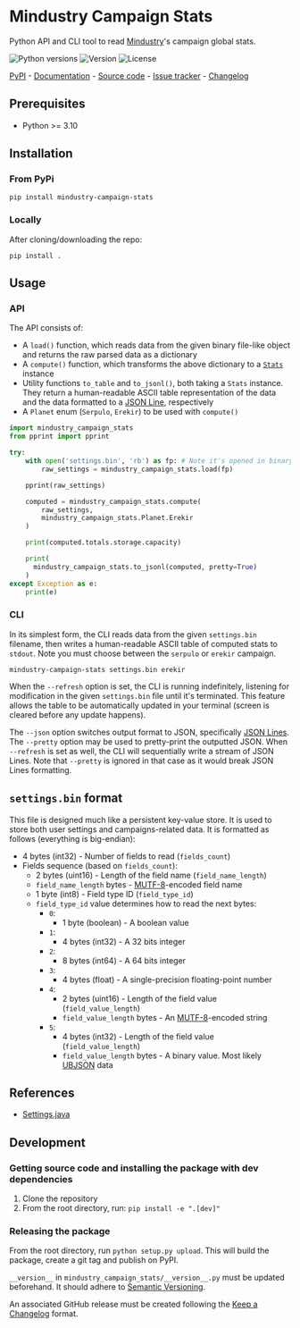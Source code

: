 # Mindustry Campaign Stats

Python API and CLI tool to read [Mindustry](https://mindustrygame.github.io/)'s campaign global stats.

![Python versions](https://img.shields.io/pypi/pyversions/mindustry-campaign-stats.svg) ![Version](https://img.shields.io/pypi/v/mindustry-campaign-stats.svg) ![License](https://img.shields.io/pypi/l/mindustry-campaign-stats.svg)

[PyPI](https://pypi.org/project/mindustry-campaign-stats/) - [Documentation](https://github.com/EpocDotFr/mindustry-campaign-stats?tab=readme-ov-file#usage) - [Source code](https://github.com/EpocDotFr/mindustry-campaign-stats) - [Issue tracker](https://github.com/EpocDotFr/mindustry-campaign-stats/issues) - [Changelog](https://github.com/EpocDotFr/mindustry-campaign-stats/releases)

## Prerequisites

  - Python >= 3.10

## Installation

### From PyPi

```shell
pip install mindustry-campaign-stats
```

### Locally

After cloning/downloading the repo:

```shell
pip install .
```

## Usage

### API

The API consists of:

  - A `load()` function, which reads data from the given binary file-like object and returns the raw parsed data as
    a dictionary
  - A `compute()` function, which transforms the above dictionary to a
    [`Stats`](https://github.com/EpocDotFr/mindustry-campaign-stats/blob/master/mindustry_campaign_stats/stats.py) instance
  - Utility functions `to_table` and `to_jsonl()`, both taking a `Stats` instance. They return a human-readable ASCII
    table representation of the data and the data formatted to a [JSON Line](https://jsonlines.org/), respectively
  - A `Planet` enum (`Serpulo`, `Erekir`) to be used with `compute()`

```python
import mindustry_campaign_stats
from pprint import pprint

try:
    with open('settings.bin', 'rb') as fp: # Note it's opened in binary mode
        raw_settings = mindustry_campaign_stats.load(fp)

    pprint(raw_settings)

    computed = mindustry_campaign_stats.compute(
        raw_settings,
        mindustry_campaign_stats.Planet.Erekir
    )

    print(computed.totals.storage.capacity)

    print(
      mindustry_campaign_stats.to_jsonl(computed, pretty=True)
    )
except Exception as e:
    print(e)
```

### CLI

In its simplest form, the CLI reads data from the given `settings.bin` filename, then writes a human-readable ASCII table
of computed stats to `stdout`. Note you must choose between the `serpulo` or `erekir` campaign.

```shell
mindustry-campaign-stats settings.bin erekir
```

When the `--refresh` option is set, the CLI is running indefinitely, listening for modification in the given `settings.bin`
file until it's terminated. This feature allows the table to be automatically updated in your terminal (screen is cleared
before any update happens).

The `--json` option switches output format to JSON, specifically [JSON Lines](https://jsonlines.org/). The `--pretty`
option may be used to pretty-print the outputted JSON. When `--refresh` is set as well, the CLI will sequentially write
a stream of JSON Lines. Note that `--pretty` is ignored in that case as it would break JSON Lines formatting.

## `settings.bin` format

This file is designed much like a persistent key-value store. It is used to store both user settings and campaigns-related
data. It is formatted as follows (everything is big-endian):

- 4 bytes (int32) - Number of fields to read (`fields_count`)
- Fields sequence (based on `fields_count`):
  - 2 bytes (uint16) - Length of the field name (`field_name_length`)
  - `field_name_length` bytes - [MUTF-8](https://en.wikipedia.org/wiki/UTF-8#Modified_UTF-8)-encoded field name
  - 1 byte (int8) - Field type ID (`field_type_id`)
  - `field_type_id` value determines how to read the next bytes:
    - `0`:
      - 1 byte (boolean) - A boolean value
    - `1`:
      - 4 bytes (int32) - A 32 bits integer
    - `2`:
      - 8 bytes (int64) - A 64 bits integer
    - `3`:
      - 4 bytes (float) - A single-precision floating-point number
    - `4`:
      - 2 bytes (uint16) - Length of the field value (`field_value_length`)
      - `field_value_length` bytes - An [MUTF-8](https://en.wikipedia.org/wiki/UTF-8#Modified_UTF-8)-encoded string
    - `5`:
      - 4 bytes (int32) - Length of the field value (`field_value_length`)
      - `field_value_length` bytes - A binary value. Most likely [UBJSON](https://en.wikipedia.org/wiki/UBJSON) data

## References

  - [Settings.java](https://github.com/Anuken/Arc/blob/master/arc-core/src/arc/Settings.java)

## Development

### Getting source code and installing the package with dev dependencies

  1. Clone the repository
  2. From the root directory, run: `pip install -e ".[dev]"`

### Releasing the package

From the root directory, run `python setup.py upload`. This will build the package, create a git tag and publish on PyPI.

`__version__` in `mindustry_campaign_stats/__version__.py` must be updated beforehand. It should adhere to [Semantic Versioning](https://semver.org/spec/v2.0.0.html).

An associated GitHub release must be created following the [Keep a Changelog](https://keepachangelog.com/en/1.0.0/) format.
